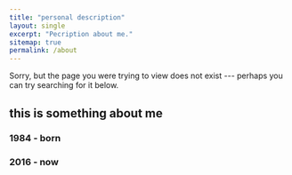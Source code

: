 ```yaml
---
title: "personal description"
layout: single
excerpt: "Pecription about me."
sitemap: true
permalink: /about
---
```


Sorry, but the page you were trying to view does not exist --- perhaps you can try searching for it below.

## this is something about me 

### 1984 - born
### 2016 - now